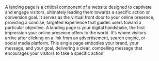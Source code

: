 A landing page is a critical component of a website designed to captivate and engage visitors, ultimately leading them towards a specific action or conversion goal. It serves as the virtual front door to your online presence, providing a concise, targeted experience that guides users toward a particular objective.
A landing page is your digital handshake, the first impression your online presence offers to the world. It's where visitors arrive after clicking on a link from an advertisement, search engine, or social media platform. This single page embodies your brand, your message, and your goal, delivering a clear, compelling message that encourages your visitors to take a specific action.
